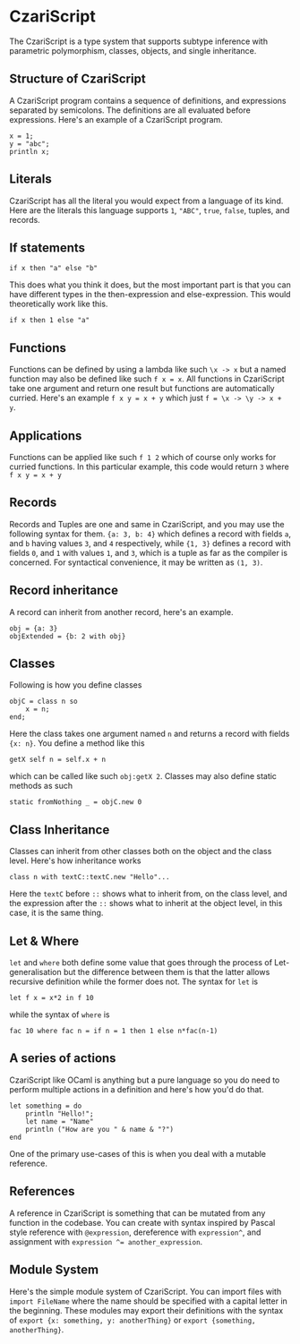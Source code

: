 # CzariScript
The CzariScript is a type system that supports subtype inference with parametric polymorphism, classes, objects, and single inheritance.

## Structure of CzariScript
A CzariScript program contains a sequence of definitions, and expressions separated by semicolons. The definitions are all evaluated before expressions. Here's an example of a CzariScript program.
```
x = 1;
y = "abc";
println x;
```

## Literals
CzariScript has all the literal you would expect from a language of its kind. Here are the literals this language supports `1`, `"ABC"`, `true`, `false`, tuples, and records.

## If statements
```
if x then "a" else "b"
```
This does what you think it does, but the most important part is that you can have different types in the then-expression and else-expression. This would theoretically work like this.
```
if x then 1 else "a"
```

## Functions
Functions can be defined by using a lambda like such `\x -> x` but a named function may also be defined like such `f x = x`. All functions in CzariScript take one argument and return one result but functions are automatically curried. Here's an example `f x y = x + y` which just `f = \x -> \y -> x + y`.

## Applications
Functions can be applied like such `f 1 2` which of course only works for curried functions. In this particular example, this code would return `3` where `f x y = x + y`

## Records
Records and Tuples are one and same in CzariScript, and you may use the following syntax for them. `{a: 3, b: 4}` which defines a record with fields `a`, and `b` having values `3`, and `4` respectively, while `{1, 3}` defines a record with fields `0`, and `1` with values `1`, and `3`, which is a tuple as far as the compiler is concerned. For syntactical convenience, it may be written as `(1, 3)`.

## Record inheritance
A record can inherit from another record, here's an example.
```
obj = {a: 3}
objExtended = {b: 2 with obj}
```

## Classes
Following is how you define classes
```
objC = class n so
    x = n;
end;
```

Here the class takes one argument named `n` and returns a record with fields `{x: n}`. You define a method like this
```
getX self n = self.x + n
```
which can be called like such `obj:getX 2`. Classes may also define static methods as such
```
static fromNothing _ = objC.new 0
```

## Class Inheritance
Classes can inherit from other classes both on the object and the class level. Here's how inheritance works
```
class n with textC::textC.new "Hello"...
```
Here the `textC` before `::` shows what to inherit from, on the class level, and the expression after the `::` shows what to inherit at the object level, in this case, it is the same thing.

## Let & Where
`let` and `where` both define some value that goes through the process of Let-generalisation but the difference between them is that the latter allows recursive definition while the former does not. The syntax for `let` is 
```
let f x = x*2 in f 10
```
while the syntax of `where` is 
```
fac 10 where fac n = if n = 1 then 1 else n*fac(n-1)
```

## A series of actions
CzariScript like OCaml is anything but a pure language so you do need to perform multiple actions in a definition and here's how you'd do that.
```
let something = do
    println "Hello!";
    let name = "Name"
    println ("How are you " & name & "?")
end
```

One of the primary use-cases of this is when you deal with a mutable reference.

## References
A reference in CzariScript is something that can be mutated from any function in the codebase. You can create with syntax inspired by Pascal style reference with `@expression`, dereference with `expression^`, and assignment with `expression ^= another_expression`.

## Module System
Here's the simple module system of CzariScript. You can import files with `import FileName` where the name should be specified with a capital letter in the beginning. These modules may export their definitions with the syntax of `export {x: something, y: anotherThing}` or `export {something, anotherThing}`.
